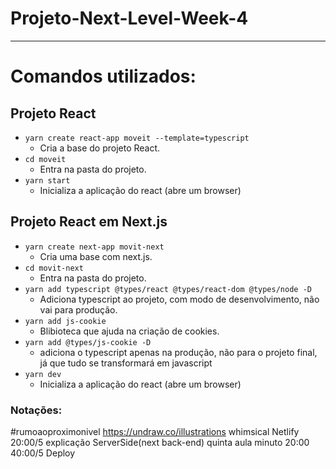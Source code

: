 # Projeto-Next-Level-Week-4
 
---

# Comandos utilizados:

## Projeto React
* ``yarn create react-app moveit --template=typescript``
    * Cria a base do projeto React.
* ``cd moveit``
    * Entra na pasta do projeto. 
* ``yarn start``
    * Inicializa a aplicação do react (abre um browser)

## Projeto React em Next.js
* ``yarn create next-app movit-next``
    * Cria uma base com next.js.
* ``cd movit-next``
    * Entra na pasta do projeto.
* ``yarn add typescript @types/react @types/react-dom @types/node -D``
    * Adiciona typescript ao projeto, com modo de desenvolvimento, não vai para produção.
* ``yarn add js-cookie``
    * Blibioteca que ajuda na criação de cookies.
* ``yarn add @types/js-cookie -D``
    * adiciona o typescript apenas na produção, não para o projeto final, já que tudo se transformará em javascript
* ``yarn dev``
    * Inicializa a aplicação do react (abre um browser)


### Notações:

#rumoaoproximonivel
https://undraw.co/illustrations
whimsical
Netlify 
20:00/5 explicação ServerSide(next back-end) quinta aula minuto 20:00
40:00/5 Deploy